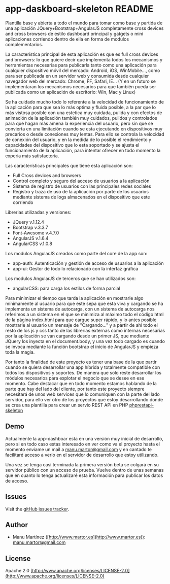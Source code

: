 # app-daskboard-skeleton README #

Plantilla base y abierta a todo el mundo para tomar como base y partida de una aplicación JQuery+Bootstrap+AngularJS completamente cross devices and cross browsers de estilo dashboard principal y gatgets o mini aplicaciones corriendo dentro de ella en forma de modulos complementarios.

La característica principal de esta aplicación es que es full cross devices and browsers: lo que quiere decir que implementa todos los mecanismos y herramientas necesarias para publicarla tanto como una aplicación para cualquier dispositivo móvil del mercado: Android, iOS, WinMobile..., como para ser publicada en un servidor web y consumida desde cualquier navegador web del mercado: Chrome, FF, Safari, IE... (Y en un futuro se implementaran los mecanismos necesarios para que también pueda ser publicada como un aplicación de escritorio: Win, Mac y Linux)

Se ha cuidado mucho todo lo referente a la velocidad de funcionamiento de la aplicación para que sea lo más optima y fluida posible, a la par que lo más vistosa posible con una estetica muy cuidada, pulida y con efectos de animación de la aplicación también muy cuidados, pulidos y controlados para que hagan más amena la experiencia del usuario, pero sin que se convierta en una limitación cuando se esta ejecutando en dispositivos muy precarios o desde conexiones muy lentas. Para ello se controla la velocidad de conexión del usuario, y en la medida de lo posible el rendimiento y capacidades del dispositivo que lo esta soportado y se ajusta el funcionamiento de la aplicación, para intentar ofrecer en todo momento la experia más satisfactoria.

Las características principales que tiene esta aplicación son:

* Full Cross devices and browsers
* Control completo y seguro del acceso de usuarios a la aplicación
* Sistema de registro de usuarios con las principales redes sociales
* Registro y traza de uso de la aplicación por parte de los usuarios mediante sistema de logs almacenados en el dispositivo que este corriendo

Librerias utilizadas y versiones: 

* JQuery v.1.12.4
* Bootstrap v.3.3.7
* Font-Awesome v.4.7.0
* AngularJS v.1.6.4
* AngularCSS v.1.0.8

Los modulos AngularJS creados como parte del core de la app son: 

* app-auth: Autenticación y gestión de acceso de usuarios a la aplicación
* app-ui: Gestor de todo lo relacionado con la interfaz gráfica

Los modulos AngularJS de terceros que se han utilizados son: 

* angularCSS: para carga los estilos de forma parcial

Para minimizar el tiempo que tarda la aplicación en mostrarle algo mínimamente al usuario para que este sepa que esta viva y cargando se ha implementa un sistema de autocarga, con un sistema de autocarga nos referimos a un sistema en el que se minimiza al máximo todo el código html de la página index.html para que cargue super rápido, y lo antes posible mostrarle al usuario un mensaje de "Cargando..." y a partir de ahí todo el resto de los js y css tanto de las librerias externas como internas necesarias por la aplicación se van cargando desde un primer JS, que mediante JQuery los inyecta en el document.body, y una vez todo cargado es cuando se invoca mediante la función bootstrap el inicio de AngularJS y empieza toda la magia.

Por tanto la finalidad de este proyecto es tener una base de la que partir cuando se quiera desarrollar una app híbrida y totalmente compatible con todos los dispositivos y soportes. De manera que solo reste desarrollar los módulos necesarios para explotar el negocio que se desee en ese momento. Cabe destacar que en todo momento estamos hablando de la parte que hay del lado del cliente, por tanto este proyecto siempre necesitará de unos web services que lo comuniquen con la parte del lado servidor, para ello ver otro de los proyectos que estoy desarrollando donde se crea una plantilla para crear un servio REST API en PHP [phprestapi-skeleton](https://github.com/manumartor/phprestapi-skeleton)

## Demo ##

Actualmente la app-dashboar esta en una versión muy inicial de desarrollo, pero si en todo caso estas interesado en ver como va el proyecto hasta el momento enviame un mail a [manu.martor@gmail.com](manu.martor@gmail.com) y en cantado te facilitaré acceso a verlo en el servidor de desarrollo que estoy utilizando.

Una vez se tenga casi terminada la primera versión beta se colgará en su servidor público con un acceso de prueba. Vuelve dentro de unas semanas que en cuanto lo tenga actualizaré esta información para publicar los datos de acceso.

## Issues ##

Visit the [gitHub issues tracker](https://github.com/manumartor/app-dashboard-skeleton/wiki).

## Author ##

* Manu Martínez ([http://www.martor.es](http://www.martor.es)): manu.martor@gmail.com

## License ##

Apache 2.0 [http://www.apache.org/licenses/LICENSE-2.0](http://www.apache.org/licenses/LICENSE-2.0)